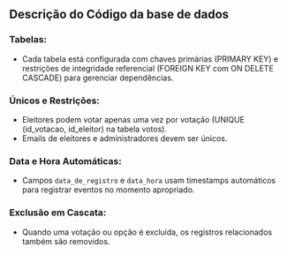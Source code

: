 ## Descrição do Código da base de dados
### Tabelas:
- Cada tabela está configurada com chaves primárias (PRIMARY KEY) e restrições de integridade referencial (FOREIGN KEY com ON DELETE CASCADE) para gerenciar dependências.

### Únicos e Restrições:
- Eleitores podem votar apenas uma vez por votação (UNIQUE (id_votacao, id_eleitor) na tabela votos).
- Emails de eleitores e administradores devem ser únicos.

### Data e Hora Automáticas:
- Campos ```data_de_registro``` e ```data_hora``` usam timestamps automáticos para registrar eventos no momento apropriado.

### Exclusão em Cascata:
- Quando uma votação ou opção é excluída, os registros relacionados também são removidos.
